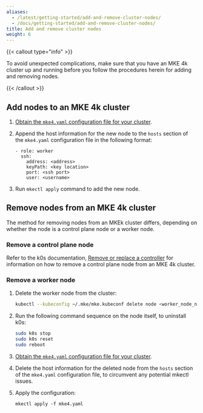 ```yaml
---
aliases:
  - /latest/getting-started/add-and-remove-cluster-nodes/
  - /docs/getting-started/add-and-remove-cluster-nodes/
title: Add and remove cluster nodes
weight: 6
---
```


{{< callout type="info" >}}

To avoid unexpected complications, make sure that you have an MKE 4k cluster
up and running before you follow the procedures herein for adding and
removing nodes.

{{< /callout >}}

## Add nodes to an MKE 4k cluster

1. [Obtain the `mke4.yaml` configuration file for your cluster](../get-current-mke-config).

2. Append the host information for the new node to the `hosts` section of the
   `mke4.yaml` configuration file in the following format:

   ```
   - role: worker
     ssh:
       address: <address>
       keyPath: <key location>
       port: <ssh port>
       user: <username>
   ```

3. Run `mkectl apply` command to add the new node.

## Remove nodes from an MKE 4k cluster

The method for removing nodes from an MKEk cluster differs, depending on whether
the node is a control plane node or a worker node.

### Remove a control plane node

Refer to the k0s documentation, [Remove or replace a
controller](https://docs.k0sproject.io/stable/remove_controller/) for
information on how to remove a control plane node from an MKE 4k cluster.

### Remove a worker node

1. Delete the worker node from the cluster:

   ```bash
   kubectl --kubeconfig ~/.mke/mke.kubeconf delete node <worker_node_name>
   ```

2. Run the following command sequence on the node itself, to uninstall
   k0s:

   ```bash
   sudo k0s stop
   sudo k0s reset
   sudo reboot
   ```

3. [Obtain the `mke4.yaml` configuration file for your cluster](../get-current-mke-config).

4. Delete the host information for the deleted node from the `hosts` section
   of the `mke4.yaml` configuration file, to circumvent any potential mkectl issues.

5. Apply the configuration:

   ```
   mkectl apply -f mke4.yaml
   ```
